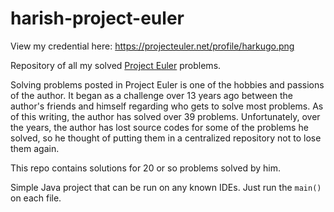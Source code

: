# harish-project-euler

View my credential here:  https://projecteuler.net/profile/harkugo.png

Repository of all my solved [Project Euler](https://projecteuler.net/) problems.

Solving problems posted in Project Euler is one of the hobbies and passions of the author.  It began as a challenge over 13 years ago between the author's friends and himself regarding who gets to solve most problems.  As of this writing, the author has solved over 39 problems.  Unfortunately, over the years, the author has lost source codes for some of the problems he solved, so he thought of putting them in a centralized repository not to lose them again.

This repo contains solutions for 20 or so problems solved by him.

Simple Java project that can be run on any known IDEs.  Just run the `main()` on each file.

